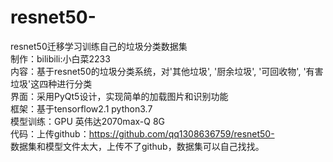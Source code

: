 # resnet50-
resnet50迁移学习训练自己的垃圾分类数据集<br>
制作：bilibili:小白菜2233<br>
内容：基于resnet50的垃圾分类系统，对'其他垃圾', '厨余垃圾', '可回收物', '有害垃圾'这四种进行分类<br>
界面：采用PyQt5设计，实现简单的加载图片和识别功能<br>
框架：基于tensorflow2.1 python3.7<br>
模型训练：GPU 英伟达2070max-Q 8G<br>
代码：上传github：https://github.com/qq1308636759/resnet50-<br>
数据集和模型文件太大，上传不了github，数据集可以自己找找。<br>

